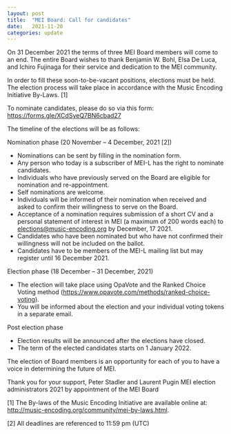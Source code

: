 ```yaml
---
layout: post
title:  "MEI Board: Call for candidates"
date:   2021-11-20
categories: update
---
```

On 31 December 2021 the terms of three MEI Board members will come to an end. The entire Board wishes to thank Benjamin W. Bohl, Elsa De Luca, and Ichiro Fujinaga for their service and dedication to the MEI community.

In order to fill these soon-to-be-vacant positions, elections must be held. The election process will take place in accordance with the Music Encoding Initiative By-Laws. [1]

To nominate candidates, please do so via this form:
https://forms.gle/XCdSyeQ7BN6cbad27

The timeline of the elections will be as follows:

Nomination phase (20 November – 4 December, 2021 [2])
* Nominations can be sent by filling in the nomination form.
* Any person who today is a subscriber of MEI-L has the right to nominate candidates.
* Individuals who have previously served on the Board are eligible for nomination and re-appointment.
* Self nominations are welcome.
* Individuals will be informed of their nomination when received and asked to confirm their willingness to serve on the Board.
* Acceptance of a nomination requires submission of a short CV and a personal statement of interest in MEI (a maximum of 200 words each) to elections@music-encoding.org by December, 17 2021.
* Candidates who have been nominated but who have not confirmed their willingness will not be included on the ballot.
* Candidates have to be members of the MEI-L mailing list but may register until 16 December 2021.

Election phase (18 December – 31 December, 2021)
* The election will take place using OpaVote and the Ranked Choice Voting method (https://www.opavote.com/methods/ranked-choice-voting).
* You will be informed about the election and your individual voting tokens in a separate email.

Post election phase
* Election results will be announced after the elections have closed.
* The term of the elected candidates starts on 1 January 2022.


The election of Board members is an opportunity for each of you to have a voice in determining the future of MEI.

Thank you for your support,
Peter Stadler and Laurent Pugin
MEI election administrators 2021
by appointment of the MEI Board

[1] The By-laws of the Music Encoding Initiative are available online at: http://music-encoding.org/community/mei-by-laws.html.

[2] All deadlines are referenced to 11:59 pm (UTC)
